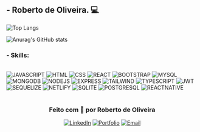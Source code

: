 ## - Roberto de Oliveira. 💻

![Top Langs](https://github-readme-stats.vercel.app/api/top-langs/?username=Popotomimi&hide=html,Handlebars)

![Anurag's GitHub stats](https://github-readme-stats.vercel.app/api?username=Popotomimi&show_icons=true&theme=dark)

### - Skills:

<div style="display: inline_block"><br/>
    <img aling="center" alt="JAVASCRIPT" src="https://img.shields.io/badge/JavaScript-F7DF1E?style=for-the-badge&logo=javascript&logoColor=black" />
    <img aling="center" alt="HTML" src="https://img.shields.io/badge/HTML5-E34F26?style=for-the-badge&logo=html5&logoColor=white" />
    <img aling="center" alt="CSS" src="https://img.shields.io/badge/CSS3-1572B6?style=for-the-badge&logo=css3&logoColor=white" />
    <img aling="center" alt="REACT" src="https://img.shields.io/badge/React-20232A?style=for-the-badge&logo=react&logoColor=61DAFB" />
    <img aling="center" alt="BOOTSTRAP" src="https://img.shields.io/badge/Bootstrap-563D7C?style=for-the-badge&logo=bootstrap&logoColor=white" />
    <img aling="center" alt="MYSQL" src="https://img.shields.io/badge/MySQL-005C84?style=for-the-badge&logo=mysql&logoColor=white" />
    <img aling="center" alt="MONGODB" src="https://img.shields.io/badge/MongoDB-4EA94B?style=for-the-badge&logo=mongodb&logoColor=white" />
    <img aling="center" alt="NODEJS" src="https://img.shields.io/badge/Node.js-43853D?style=for-the-badge&logo=node.js&logoColor=white" />
    <img aling="center" alt="EXPRESS" src="https://img.shields.io/badge/Express.js-404D59?style=for-the-badge" />
    <img aling="center" alt="TAILWIND" src="https://img.shields.io/badge/Tailwind_CSS-38B2AC?style=for-the-badge&logo=tailwind-css&logoColor=white" />
    <img aling="center" alt="TYPESCRIPT" src="https://img.shields.io/badge/TypeScript-007ACC?style=for-the-badge&logo=typescript&logoColor=white" />
    <img aling="center" alt="JWT" src="https://img.shields.io/badge/json%20web%20tokens-323330?style=for-the-badge&logo=json-web-tokens&logoColor=white" />
    <img aling="center" alt="SEQUELIZE" src="https://img.shields.io/badge/sequelize-323330?style=for-the-badge&logo=sequelize&logoColor=white" />
    <img aling="center" alt="NETLIFY" src="https://img.shields.io/badge/Netlify-00C7B7?style=for-the-badge&logo=netlify&logoColor=white" />
    <img aling="center" alt="SQLITE" src="https://img.shields.io/badge/SQLite-07405E?style=for-the-badge&logo=sqlite&logoColor=white" />
    <img aling="center" alt="POSTGRESQL" src="https://img.shields.io/badge/PostgreSQL-316192?style=for-the-badge&logo=postgresql&logoColor=white" />
    <img aling="center" alt="REACTNATIVE" src="https://img.shields.io/badge/React_Native-20232A?style=for-the-badge&logo=react&logoColor=white" />
    
</div> <br/>

<div align="center">

### Feito com 💙 por Roberto de Oliveira

[![LinkedIn](https://img.shields.io/badge/-LinkedIn-0A66C2?style=for-the-badge&logo=linkedin&logoColor=white)](https://www.linkedin.com/in/roberto-de-oliveira-35976621b/)
[![Portfolio](https://img.shields.io/badge/-Portfólio-000?style=for-the-badge&logo=firefox&logoColor=white)](https://popotomimi.netlify.app/)
[![Email](https://img.shields.io/badge/-Email-D14836?style=for-the-badge&logo=gmail&logoColor=white)](mailto:roberto_o7@outlook.com)

</div>

